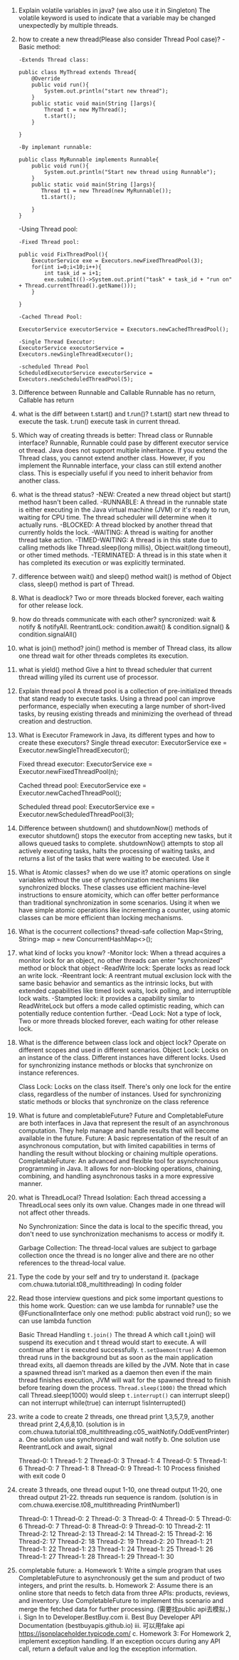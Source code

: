 

1.  Explain volatile variables in java? (we also use it in Singleton)
    The volatile keyword is used to indicate that a variable may be changed unexpectedly by multiple threads. 

2.  how to create a new thread(Please also consider Thread Pool case)?
    -Basic method: 
        
        -Extends Thread class:

        public class MyThread extends Thread{
            @Override
            public void run(){
                System.out.println("start new thread");
            }
            public static void main(String []args){
                Thread t = new MyThread();
                t.start();
            }

        }

        -By implemant runnable:
        
        public class MyRunnable implements Runnable{
            public void run(){
                System.out.println("Start new thread using Runnable");
            }
            public static void main(String []args){
               Thread t1 = new Thread(new MyRunnable());
               t1.start();

            }
        }

    -Using Thread pool:

        -Fixed Thread pool:

        public void FixThreadPool(){
            ExecutorService exe = Executors.newFixedThreadPool(3);
            for(int i=0;i<10;i++){
                int task_id = i+1;
                exe.submit(()->System.out.print("task" + task_id + "run on" + Thread.currentThread().getName()));
            }

        }

        -Cached Thread Pool:

        ExecutorService executorService = Executors.newCachedThreadPool();

        -Single Thread Executor:
        ExecutorService executorService = Executors.newSingleThreadExecutor();
        
        -scheduled Thread Pool
        ScheduledExecutorService executorService = Executors.newScheduledThreadPool(5);




3.  Difference between Runnable and Callable
    Runnable has no return, Callable has return 

4.  what is the diff between t.start() and t.run()?
    t.start() start new thread to execute the task.
    t.run() execute task in current thread.

5.  Which way of creating threads is better: Thread class or Runnable interface?
    Runnable, Runnable could pase by different executor service ot thread. Java does not support multiple inheritance. If you extend the Thread class, you cannot extend another class. However, if you implement the Runnable interface, your class can still extend another class. This is especially useful if you need to inherit behavior from another class. 

6.  what is the thread status?
    -NEW: Created a new thread object but start() method hasn't been called.
    -RUNNABLE: A thread in the runnable state is either executing in the Java virtual machine (JVM) or it's ready to run, waiting for CPU time. The thread scheduler will determine when it actually   runs.
    -BLOCKED: A thread blocked by another thread that currently holds the lock.
    -WAITING: A thread is waiting for another thread take action.
    -TIMED-WAITING: A thread is in this state due to calling methods like Thread.sleep(long millis), Object.wait(long timeout), or other timed methods.
    -TERMINATED: A thread is in this state when it has completed its execution or was explicitly terminated.


7.  difference between wait() and sleep() method
    wait() is method of Object class, sleep() method is part of Thread. 


8.  What is deadlock?
    Two or more threads blocked forever, each waiting for other release lock.

9.  how do threads communicate with each other?
    syncronized: wait & notify & notifyAll.
    ReentrantLock:  condition.await() & condition.signal() & condition.signalAll()


10. what is join() method?
    join() method is member of Thread class, its allow one thread wait for other threads completes its execution.


11. what is yield() method
    Give a hint to thread scheduler that current thread willing yiled its current use of processor.

12. Explain thread pool
    A thread pool is a collection of pre-initialized threads that stand ready to execute tasks. Using a thread pool can improve performance, especially when executing a large number of short-lived tasks, by reusing existing threads and minimizing the overhead of thread creation and destruction.


13. What is Executor Framework in Java, its different types and how to create these executors?
    Single thread executor:
        ExecutorService exe = Executor.newSingleThreadExecutor();
    
    Fixed thread executor:
        ExecutorService exe = Executor.newFixedThreadPool(n);
    
    Cached thread pool:
        ExecutorService exe = Executor.newCachedThreadPool();
    
    Scheduled thread pool:
        ExecutorService exe = Executor.newScheduledThreadPool(3); 




14. Difference between shutdown() and shutdownNow() methods of executor
    shutdown() stops the executor from accepting new tasks, but it allows queued tasks to complete.
    shutdownNow() attempts to stop all actively executing tasks, halts the processing of waiting tasks, and returns a list of the tasks that were waiting to be executed. Use it 


15. What is Atomic classes? when do we use it?
    atomic operations on single variables without the use of synchronization mechanisms like synchronized blocks. These classes use efficient machine-level instructions to ensure atomicity, which can offer better performance than traditional synchronization in some scenarios. Using it when we have simple atomic operations like incrementing a counter, using atomic classes can be more efficient than locking mechanisms.



16. What is the cocurrent collections?
    thread-safe collection
    Map<String, String> map = new ConcurrentHashMap<>();

17. what kind of locks you know? 
    -Monitor lock: When a thread acquires a monitor lock for an object, no other threads can enter "synchronized" method or block that object
    -ReadWrite lock: Sperate locks as read lock an write lock.
    -Reentrant lock: A reentrant mutual exclusion lock with the same basic behavior and semantics as the intrinsic locks, but with extended capabilities like timed lock waits, lock polling, and interruptible lock waits.
    -Stampted lock: it provides a capability similar to ReadWriteLock but offers a mode called optimistic reading, which can potentially reduce contention further.
    -Dead Lock: Not a type of lock, Two or more threads blocked forever, each waiting for other release lock.

18. What is the difference between class lock and object lock?
    Operate on different scopes and used in different scenarios. 
    Object Lock: 
        Locks on an instance of the class. 
        Different instances have different locks.
        Used for synchronizing instance methods or blocks that synchronize on instance references.

    Class Lock:
        Locks on the class itself.
        There's only one lock for the entire class, regardless of the number of instances.
        Used for synchronizing static methods or blocks that synchronize on the class reference 

19. What is future and completableFuture?
    Future and CompletableFuture are both interfaces in Java that represent the result of an asynchronous computation. They help manage and handle results that will become available in the future.
    Future: 
        A basic representation of the result of an asynchronous computation, but with limited capabilities in terms of handling the result without blocking or chaining multiple operations.
    CompletableFuture: 
        An advanced and flexible tool for asynchronous programming in Java. It allows for non-blocking operations, chaining, combining, and handling asynchronous tasks in a more expressive manner.
    

20. what is ThreadLocal?
    Thread Isolation: Each thread accessing a ThreadLocal sees only its own value. Changes made in one thread will not affect other threads.

    No Synchronization: Since the data is local to the specific thread, you don't need to use synchronization mechanisms to access or modify it.

    Garbage Collection: The thread-local values are subject to garbage collection once the thread is no longer alive and there are no other references to the thread-local value.   

21. Type the code by your self and try to understand it. (package com.chuwa.tutorial.t08_multithreading)
    In coding folder

22. Read those interview questions and pick some important questions to this home work.
    Question: can we use lambda for runnable?
    use the @FunctionalInterface
    only one method: public abstract void run();
    so we can use lambda function

    Basic Thread Handling
    `t.join()`
        The thread A which call t.join() will suspend its execution and t thread would start to execute. A will continue after t is executed successfully.
    `t.setDaemon(true)`
        A daemon thread runs in the background but as soon as the main application thread exits, all daemon threads are killed by the JVM. Note that in case a spawned thread isn’t marked as a daemon then even if the main thread finishes execution, JVM will wait for the spawned thread to finish before tearing down the process.
    `Thread.sleep(1000)`
        the thread which call Thread.sleep(1000) would sleep
    `t.interrupt()`
        can interrupt sleep()
        can not interrupt while(true)
        can interrupt !isInterrupted()

23. write a code to create 2 threads, one thread print 1,3,5,7,9, another thread print 2,4,6,8,10. (solution is in com.chuwa.tutorial.t08_multithreading.c05_waitNotify.OddEventPrinter)
    a. One solution use synchronized and wait notify 
    b. One solution use ReentrantLock and await, signal

    Thread-0: 1
    Thread-1: 2
    Thread-0: 3
    Thread-1: 4
    Thread-0: 5
    Thread-1: 6
    Thread-0: 7
    Thread-1: 8
    Thread-0: 9
    Thread-1: 10
    Process finished with exit code 0

24. create 3 threads, one thread ouput 1-10, one thread output 11-20, one thread output 21-22. threads run sequence is random. (solution is in com.chuwa.exercise.t08_multithreading PrintNumber1)


    Thread-0: 1
    Thread-0: 2
    Thread-0: 3
    Thread-0: 4 
    Thread-0: 5
    Thread-0: 6
    Thread-0: 7
    Thread-0: 8
    Thread-0: 9
    Thread-0: 10
    Thread-2: 11
    Thread-2: 12
    Thread-2: 13
    Thread-2: 14
    Thread-2: 15
    Thread-2: 16
    Thread-2: 17
    Thread-2: 18
    Thread-2: 19
    Thread-2: 20
    Thread-1: 21
    Thread-1: 22
    Thread-1: 23
    Thread-1: 24
    Thread-1: 25
    Thread-1: 26
    Thread-1: 27
    Thread-1: 28
    Thread-1: 29
    Thread-1: 30


25. completable future:
    a. Homework 1: Write a simple program that uses CompletableFuture to asynchronously get the sum and product of two integers, and print the results.
    b. Homework 2: Assume there is an online store that needs to fetch data from three APIs: products, reviews, and inventory. Use CompletableFuture to implement this scenario and merge the fetched data for further processing. (需要找public api去模拟，)
        i.  Sign In to Developer.BestBuy.com
        ii. Best Buy Developer API Documentation (bestbuyapis.github.io)
        iii.  可以用fake api https://jsonplaceholder.typicode.com/
    c.  Homework 3: For Homework 2, implement exception handling. If an exception occurs during any API call, return a default value and log the exception information.
 
